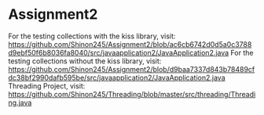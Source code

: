 # Assignment2
For the testing collections with the kiss library, visit: https://github.com/Shinon245/Assignment2/blob/ac6cb6742d0d5a0c3788d9ebf50f6b8036fa8040/src/javaapplication2/JavaApplication2.java
For the testing collections without the kiss library, visit: https://github.com/Shinon245/Assignment2/blob/d9baa7337d843b78489cfdc38bf2990dafb595be/src/javaapplication2/JavaApplication2.java
Threading Project, visit: 
https://github.com/Shinon245/Threading/blob/master/src/threading/Threading.java
